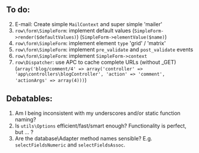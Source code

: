 
To do:
------

2. E-mail: Create simple `MailContext` and super simple 'mailer'
1. `row\form\SimpleForm`: implement default values (`SimpleForm->render($defaultValues)`) (`SimpleForm->elementValue($name)`)
1. `row\form\SimpleForm`: implement element `type` 'grid' / 'matrix'
1. `row\form\SimpleForm`: implement `pre_validate` and `post_validate` events
1. `row\form\SimpleForm`: implement `SimpleForm->context`
3. `row\Dispatcher`: use APC to cache complete URLs (without _GET) (`array('blog/comment/4' => array('controller' => 'app\controllers\blogController', 'action' => 'comment', 'actionArgs' => array(4)))`)


Debatables:
-----------

1. Am I being inconsistent with my underscores and/or static function naming?
3. Is `utils\Options` efficient/fast/smart enough? Functionality is perfect, but ... ?
4. Are the database\Adapter method names sensible? E.g. `selectFieldsNumeric` and `selectFieldsAssoc`.
